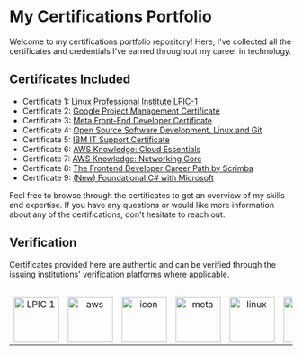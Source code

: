 # My Certifications Portfolio

Welcome to my certifications portfolio repository! Here, I've collected all the certificates and credentials I've earned throughout my career in technology.

## Certificates Included

- Certificate 1: [Linux Professional Institute LPIC-1](https://cs.lpi.org/caf/Xamman/certification/process_verify)
- Certificate 2: [Google Project Management Certificate](https://www.credly.com/badges/421adfd9-f1f1-4875-9e3d-29483579e17f)
- Certificate 3: [Meta Front-End Developer Certificate](https://www.credly.com/badges/0a56f856-5c03-40dd-83bf-7f61e2193f4c)
- Certificate 4: [Open Source Software Development, Linux and Git](https://www.credly.com/badges/9245c93d-9173-4f4b-ba6f-2daba57f9d1b/public_url)
- Certificate 5: [IBM IT Support Certificate](https://www.credly.com/badges/ac921278-3264-4461-8018-425de4337e2d/public_url)
- Certificate 6: [AWS Knowledge: Cloud Essentials](https://www.credly.com/badges/fd2711b5-cd7a-40ce-b48a-8c14cd8d36d4)
- Certificate 7: [AWS Knowledge: Networking Core](https://www.credly.com/badges/f12d6f0e-9e1c-44e8-9864-47a141b2d69c/public_url)
- Certificate 8: [The Frontend Developer Career Path by Scrimba](https://scrimba.com/certificate/uKymRafB/gfrontend)
- Certificate 9: [(New) Foundational C# with Microsoft](https://www.freecodecamp.org/certification/nharjes/foundational-c-sharp-with-microsoft)


Feel free to browse through the certificates to get an overview of my skills and expertise. If you have any questions or would like more information about any of the certifications, don't hesitate to reach out.

## Verification

Certificates provided here are authentic and can be verified through the issuing institutions' verification platforms where applicable.


<div style="display: flex; align-items: flex-start; align: center">
<table align="center">
<tr>
<td align="center" width="96">
  <img src="https://www.guruteamirl.com/_fileupload/Image/Certification/Certification-311411343-lpic-1.jpg" width="80" height="80" alt="LPIC 1" />
  </td>
   <td align="center" width="96">
  <img src="https://images.credly.com/images/e75f222b-7f75-4d7b-8a6a-67d68aa59d62/image.png" width="80" height="80" alt="aws" />
  </td>
  <td align="center" width="96">
  <img src="https://images.credly.com/size/340x340/images/771cff46-3573-4d12-bfd8-528745f00957/GCC_badge_PGM_1000x1000.png" alt="icon" width="80" height="80" alt="google" />
  </td>
  <td align="center" width="96">
  <img src="https://images.credly.com/size/340x340/images/e91ed0b0-842b-417f-8d2f-b07535febdda/image.png" width="80" height="80" alt="meta" />
  </td>
  <td align="center" width="96">
  <img src="https://images.credly.com/size/340x340/images/a8e890b4-d484-4e04-b521-fba516a8c3cd/coursera-specialization-badge.png" width="80" height="80" alt="linux" />
  </td>
  <td align="center" width="96">
  <img src="https://images.credly.com/size/340x340/images/9db3be28-e7e7-4162-8baa-667d59230bfd/image.png" width="80" height="80" alt="IBM" />
  </td>    
  <td align="center" width="96">
  <img src="https://images.credly.com/size/340x340/images/ec621e2a-c8f0-4459-806c-ae11829d372a/image.png" width="80" height="80" alt="aws" />
  </td>
  
  

</div>
